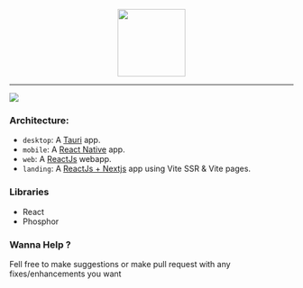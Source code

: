 <p align="center">
<img width="120" src="https://user-images.githubusercontent.com/62207970/229207920-cf49e746-54ef-4e23-9466-a8146b33cba9.svg">
</p>

---


 ![](https://user-images.githubusercontent.com/62207970/229208478-216f1563-75a4-4bb9-891a-b97b3660f99c.png)
 
 ### Architecture:
 
- `desktop`: A [Tauri](https://tauri.studio) app.
- `mobile`: A [React Native](https://reactnative.dev/) app.
- `web`: A [ReactJs](https://reactjs.org) webapp.
- `landing`: A [ReactJs + Nextjs](https://reactjs.org) app using Vite SSR & Vite pages.

### Libraries
- React
- Phosphor

### Wanna Help ?
Fell free to make suggestions or make pull request with any fixes/enhancements you want
